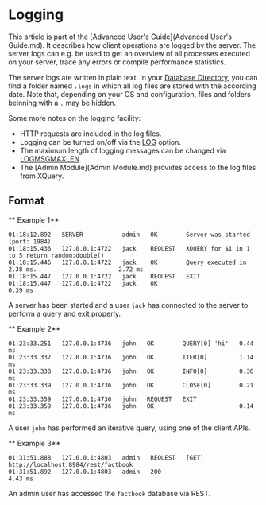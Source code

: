 
# Logging
 


 
This article is part of the [Advanced User's Guide](Advanced User's Guide.md). It describes how client operations are logged by the server. The server logs can e.g. be used to get an overview of all processes executed on your server, trace any errors or compile performance statistics. 

 
The server logs are written in plain text. In your [Database Directory](Configuration.md#Database_Directory), you can find a folder named `.logs` in which all log files are stored with the according date. Note that, depending on your OS and configuration, files and folders beinning with a `.` may be hidden. 

 
Some more notes on the logging facility: 

  * HTTP requests are included in the log files. 
 * Logging can be turned on/off via the [LOG](Options.md#LOG) option. 
 * The maximum length of logging messages can be changed via [LOGMSGMAXLEN](Options.md#LOGMSGMAXLEN). 
 * The [Admin Module](Admin Module.md) provides access to the log files from XQuery. 
 
## Format
** Example 1**


    01:18:12.892   SERVER           admin   OK        Server was started (port: 1984)
    01:18:15.436   127.0.0.1:4722   jack    REQUEST   XQUERY for $i in 1 to 5 return random:double()
    01:18:15.446   127.0.0.1:4722   jack    OK        Query executed in 2.38 ms.                       2.72 ms
    01:18:15.447   127.0.0.1:4722   jack    REQUEST   EXIT
    01:18:15.447   127.0.0.1:4722   jack    OK                                                         0.39 ms


A server has been started and a user `jack` has connected to the server to perform a query and exit properly. 

** Example 2**


    01:23:33.251   127.0.0.1:4736   john   OK        QUERY[0] 'hi'   0.44 ms
    01:23:33.337   127.0.0.1:4736   john   OK        ITER[0]         1.14 ms
    01:23:33.338   127.0.0.1:4736   john   OK        INFO[0]         0.36 ms
    01:23:33.339   127.0.0.1:4736   john   OK        CLOSE[0]        0.21 ms
    01:23:33.359   127.0.0.1:4736   john   REQUEST   EXIT
    01:23:33.359   127.0.0.1:4736   john   OK                        0.14 ms


A user `john` has performed an iterative query, using one of the client APIs. 

** Example 3**


    01:31:51.888   127.0.0.1:4803   admin   REQUEST   [GET] http://localhost:8984/rest/factbook
    01:31:51.892   127.0.0.1:4803   admin   200                                                   4.43 ms


An admin user has accessed the `factbook` database via REST. 

